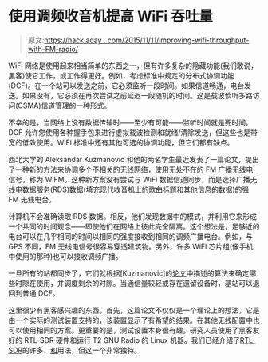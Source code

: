 # 使用调频收音机提高 WiFi 吞吐量

> 原文:[https://hack aday . com/2015/11/11/improving-wifi-throughput-with-FM-radio/](https://hackaday.com/2015/11/11/improving-wifi-throughput-with-fm-radio/)

WiFi 网络是使用起来相当简单的东西之一，但有许多复杂的隐藏功能(我们敢说，黑客)使它工作，或工作得更好。例如，考虑标准中规定的分布式协调功能(DCF)。在一个站可以发送之前，它必须监听一段时间。如果信道畅通，电台发送。如果没有，它必须在再次尝试之前延迟一段随机的时间。这是载波侦听多路访问(CSMA)信道管理的一种形式。

不幸的是，当网络上没有数据传输时——至少有可能——监听时间就是死时间。DCF 允许您使用各种握手包来进行虚拟载波检测和就绪/清除发送，但这些也是带宽的低效使用。WiFi 标准中还有其他可选的协调功能，但它们都有缺点。

西北大学的 Aleksandar Kuzmanovic 和他的两名学生最近发表了一篇论文，提出了一种新的方法来协调多个不相关的无线网络，使用无处不在的 FM 广播无线电信号，称为 WiFM。这种新方案没有尝试与 WiFi 数据信道同步，而是选择广播无线电数据服务(RDS)数据(填充现代收音机上的歌曲标题和其他信息的数据)的强 FM 无线电台。

计算机不会准确读取 RDS 数据。相反，他们发现数据中的模式，并利用它来形成一个共同的时间观念——即使他们在网络上彼此完全隔离。这个想法是，足够近的电台可以在几乎相同的时间以相同的强度接收到相同的调频广播电台。例如，与 GPS 不同，FM 无线电信号很容易穿透建筑物。另外，许多 WiFi 芯片组(像手机中使用的那种)也可以接收调频广播。

一旦所有的站都同步了，它们就根据[Kuzmanovic]的[论文](http://networks.cs.northwestern.edu/publications/wifm/icnp2015-flores.pdf)中描述的算法来确定哪些时隙在使用，并调度剩余的时隙。当通信量较轻或存在遗留设备时，基站可以退回到普通 DCF。

这里很少有黑客感兴趣的东西。首先，这篇论文不仅仅是一个理论上的想法，它是由一个实际的测试装置支持的，该装置显示了有希望的结果。在其他无线配置中也可以使用相同的方案。更重要的是，测试设置本身很有趣。研究人员使用了黑客友好的 RTL-SDR 硬件和运行 T2 GNU Radio 的 Linux 机器。我们已经介绍了[RTL-SDR](http://hackaday.com/2015/08/21/decoding-satellite-based-text-messages-with-rtl-sdr-and-hacked-gps/)的许多、[和](http://hackaday.com/2013/10/22/cracking-gsm-with-rtl-sdr-for-thirty-dollars/)用法，但这一个非常独特。